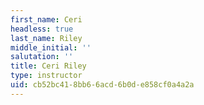 ```yaml
---
first_name: Ceri
headless: true
last_name: Riley
middle_initial: ''
salutation: ''
title: Ceri Riley
type: instructor
uid: cb52bc41-8bb6-6acd-6b0d-e858cf0a4a2a
---
```

